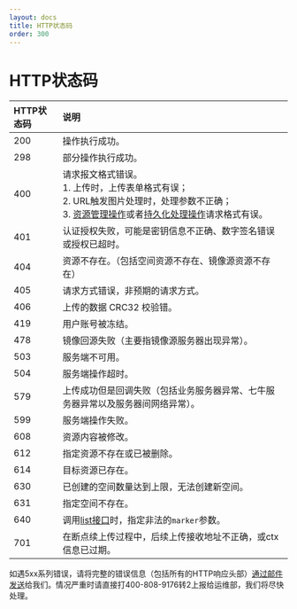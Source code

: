 ```yaml
---
layout: docs
title: HTTP状态码
order: 300
---
```


<a id="codes"></a>
# HTTP状态码

HTTP状态码 | 说明
:--------- | :---------
200        | 操作执行成功。
298        | 部分操作执行成功。
400	       | 请求报文格式错误。<br>1. 上传时，上传表单格式有误；<br>2. URL触发图片处理时，处理参数不正确；<br>3. [资源管理操作](/docs/v6/api/reference/rs/index.html)或者[持久化处理操作](/docs/v6/api/reference/fop/pfop/pfop.html)请求格式有误。
401	       | 认证授权失败，可能是密钥信息不正确、数字签名错误或授权已超时。
404        | 资源不存在。（包括空间资源不存在、镜像源资源不存在）
405	       | 请求方式错误，非预期的请求方式。
406        | 上传的数据 CRC32 校验错。
419        | 用户账号被冻结。
478        | 镜像回源失败（主要指镜像源服务器出现异常）。
503        | 服务端不可用。
504        | 服务端操作超时。
579        | 上传成功但是回调失败（包括业务服务器异常、七牛服务器异常以及服务器间网络异常）。
599	       | 服务端操作失败。
608	       | 资源内容被修改。
612	       | 指定资源不存在或已被删除。
614	       | 目标资源已存在。
630	       | 已创建的空间数量达到上限，无法创建新空间。
631	       | 指定空间不存在。
640        | 调用[list接口](/docs/v6/api/reference/rs/list.html)时，指定非法的`marker`参数。
701	       | 在断点续上传过程中，后续上传接收地址不正确，或ctx信息已过期。

如遇5xx系列错误，请将完整的错误信息（包括所有的HTTP响应头部）[通过邮件发送](mailto:support@qiniu.com?subject=5xx错误日志)给我们。情况严重时请直接打400-808-9176转2上报给运维部，我们将尽快处理。  
